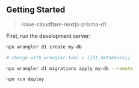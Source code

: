 ## Getting Started

> issue-cloudflare-nextjs-prisma-d1

First, run the development server:

```bash
npx wrangler d1 create my-db

# change with wrangler.toml > [[d1_databases]]

npx wrangler d1 migrations apply my-db --remote

npm run deploy
```
